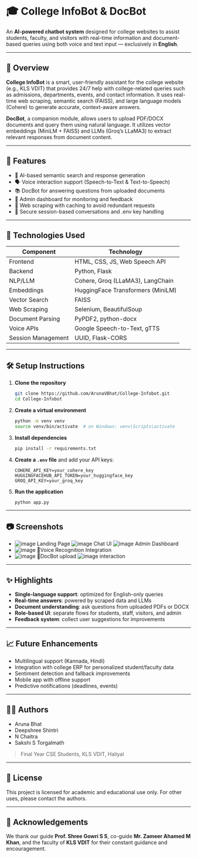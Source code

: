 
# 🎓 College InfoBot & DocBot

An **AI-powered chatbot system** designed for college websites to assist students, faculty, and visitors with real-time information and document-based queries using both voice and text input — exclusively in **English**.

---

## 🚀 Overview

**College InfoBot** is a smart, user-friendly assistant for the college website (e.g., KLS VDIT) that provides 24/7 help with college-related queries such as admissions, departments, events, and contact information. It uses real-time web scraping, semantic search (FAISS), and large language models (Cohere) to generate accurate, context-aware answers.

**DocBot**, a companion module, allows users to upload PDF/DOCX documents and query them using natural language. It utilizes vector embeddings (MiniLM + FAISS) and LLMs (Groq’s LLaMA3) to extract relevant responses from document content.

---

## 🧠 Features

- 🔎 AI-based semantic search and response generation
- 🗣️ Voice interaction support (Speech-to-Text & Text-to-Speech)
- 📚 DocBot for answering questions from uploaded documents
- 🧾 Admin dashboard for monitoring and feedback
- 📄 Web scraping with caching to avoid redundant requests
- 🔐 Secure session-based conversations and .env key handling

---

## 📌 Technologies Used

| Component           | Technology |
|---------------------|------------|
| Frontend            | HTML, CSS, JS, Web Speech API |
| Backend             | Python, Flask |
| NLP/LLM             | Cohere, Groq (LLaMA3), LangChain |
| Embeddings          | HuggingFace Transformers (MiniLM) |
| Vector Search       | FAISS |
| Web Scraping        | Selenium, BeautifulSoup |
| Document Parsing    | PyPDF2, python-docx |
| Voice APIs          | Google Speech-to-Text, gTTS |
| Session Management  | UUID, Flask-CORS |

---

## 🛠 Setup Instructions

1. **Clone the repository**
   ```bash
   git clone https://github.com/ArunaVBhat/College-Infobot.git
   cd College-Infobot
   ```

2. **Create a virtual environment**
   ```bash
   python -m venv venv
   source venv/bin/activate  # on Windows: venv\Scripts\activate
   ```

3. **Install dependencies**
   ```bash
   pip install -r requirements.txt
   ```

4. **Create a `.env` file** and add your API keys:
   ```
   COHERE_API_KEY=your_cohere_key
   HUGGINGFACEHUB_API_TOKEN=your_huggingface_key
   GROQ_API_KEY=your_groq_key
   ```

5. **Run the application**
   ```bash
   python app.py
   ```

---


## 📷 Screenshots

- ![image](https://github.com/user-attachments/assets/a30dc7a7-9f5c-4632-b68b-04a0812b3057)
 Landing Page
![image](https://github.com/user-attachments/assets/1098677a-9c54-4ca2-82ef-b8a736f0c308)
Chat UI
 ![image](https://github.com/user-attachments/assets/d28051bc-d987-441e-9554-d6c96e729993)
Admin Dashboard
- ![image](https://github.com/user-attachments/assets/13e78cf9-0a9a-43f4-890a-431f231c7255)
🎤Voice Recognition Integration
- ![image](https://github.com/user-attachments/assets/5766e63b-4175-47dd-ac35-36d76ff50f2b)
📑DocBot upload
![image](https://github.com/user-attachments/assets/14660b2c-5ca9-4679-af94-db254e7070e1)
interaction 

---
## ✨ Highlights

- **Single-language support**: optimized for English-only queries
- **Real-time answers**: powered by scraped data and LLMs
- **Document understanding**: ask questions from uploaded PDFs or DOCX
- **Role-based UI**: separate flows for students, staff, visitors, and admin
- **Feedback system**: collect user suggestions for improvements

---

## 📈 Future Enhancements

- Multilingual support (Kannada, Hindi)
- Integration with college ERP for personalized student/faculty data
- Sentiment detection and fallback improvements
- Mobile app with offline support
- Predictive notifications (deadlines, events)

---

## 👨‍💻 Authors

- Aruna Bhat 
- Deepshree Shintri
- N Chaitra
- Sakshi S Torgalmath

> Final Year CSE Students, KLS VDIT, Haliyal

---

## 📜 License

This project is licensed for academic and educational use only. For other uses, please contact the authors.

---

## 🙏 Acknowledgements

We thank our guide **Prof. Shree Gowri S S**, co-guide **Mr. Zameer Ahamed M Khan**, and the faculty of **KLS VDIT** for their constant guidance and encouragement.
